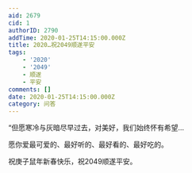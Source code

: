 ```yaml
---
aid: 2679
cid: 1
authorID: 2790
addTime: 2020-01-25T14:15:00.000Z
title: 2020…祝2049顺遂平安
tags:
    - '2020'
    - '2049'
    - 顺遂
    - 平安
comments: []
date: 2020-01-25T14:15:00.000Z
category: 问答
---
```


“但愿寒冷与灰暗尽早过去，对美好，我们始终怀有希望…

愿你爱最可爱的、最好听的、最好看的、最好吃的。

祝庚子鼠年新春快乐，祝2049顺遂平安。
